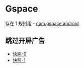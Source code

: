 # Gspace

存在 1 规则组 - [com.gspace.android](/src/apps/com.gspace.android.ts)

## 跳过开屏广告

- [快照-0](https://gkd-kit.gitee.io/import/12668986)
- [快照-1](https://gkd-kit.gitee.io/import/12668985)
